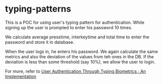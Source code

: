﻿# typing-patterns

This is a POC for using user's typing pattern for authentication.
While signing up the user is prompted to enter his password 10 times.

We calculate average presstime, interkeytime and total time to enter 
the password and store it in database.

When the user logs in, he enters his password. 
We again calculate the same metrics and also the deviation of the
values from teh ones in the DB.
If the deviation is less than some threshold (say 10%), we allow the user to login.

For more, refer to [User Authentication Through Typing Biometrics : An Implementation](https://www.academia.edu/8607235/User_Authentication_Through_Typing_Biometrics_An_Implementation)
